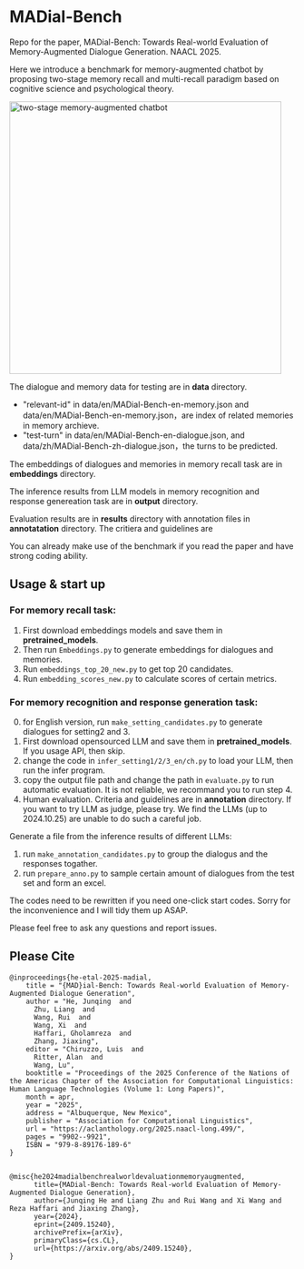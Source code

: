 # MADial-Bench

Repo for the paper, MADial-Bench: Towards Real-world Evaluation of Memory-Augmented Dialogue Generation. NAACL 2025.

Here we introduce a benchmark for memory-augmented chatbot by proposing two-stage memory recall and multi-recall paradigm based on cognitive science and psychological theory. 

<img width="479" alt="two-stage memory-augmented chatbot" src="https://github.com/user-attachments/assets/ff6b8fc0-5986-4cd4-8546-a9ef169facd4" />


The dialogue and memory data for testing are in **data** directory.

- "relevant-id" in data/en/MADial-Bench-en-memory.json and data/en/MADial-Bench-en-memory.json，are index of related memories in memory archieve.
- "test-turn" in data/en/MADial-Bench-en-dialogue.json, and data/zh/MADial-Bench-zh-dialogue.json，the turns to be predicted. 

The embeddings of dialogues and memories in memory recall task are in **embeddings** directory.

The inference results from LLM models in memory recognition and response genereation task are in **output** directory.

Evaluation results are in **results** directory with annotation files in **annotatation** directory. The critiera and guidelines are 

You can already make use of the benchmark if you read the paper and have strong coding ability. 

## Usage & start up

### For memory recall task:

1. First download embeddings models and save them in **pretrained_models**.
2. Then run ```Embeddings.py``` to generate embeddings for dialogues and memories. 
3. Run ```embeddings_top_20_new.py``` to get top 20 candidates.
4. Run ```embedding_scores_new.py``` to calculate scores of certain metrics.

### For memory recognition and response generation task:

0. for English version, run ```make_setting_candidates.py``` to generate dialogues for setting2 and 3.
1. First download opensourced LLM and save them in **pretrained_models**. If you usage API, then skip.
2. change the code in ```infer_setting1/2/3_en/ch.py``` to load your LLM, then run the infer program.
3. copy the output file path and change the path in ```evaluate.py``` to run automatic evaluation. It is not reliable, we recommand you to run step 4.
4. Human evaluation. Criteria and guidelines are in **annotation** directory. If you want to try LLM as judge, please try. We find the LLMs (up to 2024.10.25) are unable to do such a careful job.

Generate a file from the inference results of different LLMs:

1. run ```make_annotation_candidates.py``` to group the dialogus and the responses togather.
2. run ```prepare_anno.py``` to sample certain amount of dialogues from the test set and form an excel.



The codes need to be rewritten if you need one-click start codes. Sorry for the inconvenience and I will tidy them up ASAP.

Please feel free to ask any questions and report issues.


## Please Cite
```
@inproceedings{he-etal-2025-madial,
    title = "{MAD}ial-Bench: Towards Real-world Evaluation of Memory-Augmented Dialogue Generation",
    author = "He, Junqing  and
      Zhu, Liang  and
      Wang, Rui  and
      Wang, Xi  and
      Haffari, Gholamreza  and
      Zhang, Jiaxing",
    editor = "Chiruzzo, Luis  and
      Ritter, Alan  and
      Wang, Lu",
    booktitle = "Proceedings of the 2025 Conference of the Nations of the Americas Chapter of the Association for Computational Linguistics: Human Language Technologies (Volume 1: Long Papers)",
    month = apr,
    year = "2025",
    address = "Albuquerque, New Mexico",
    publisher = "Association for Computational Linguistics",
    url = "https://aclanthology.org/2025.naacl-long.499/",
    pages = "9902--9921",
    ISBN = "979-8-89176-189-6"
}


@misc{he2024madialbenchrealworldevaluationmemoryaugmented,
      title={MADial-Bench: Towards Real-world Evaluation of Memory-Augmented Dialogue Generation}, 
      author={Junqing He and Liang Zhu and Rui Wang and Xi Wang and Reza Haffari and Jiaxing Zhang},
      year={2024},
      eprint={2409.15240},
      archivePrefix={arXiv},
      primaryClass={cs.CL},
      url={https://arxiv.org/abs/2409.15240}, 
}
```







